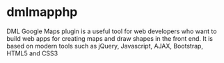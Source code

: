 # dmlmapphp
DML Google Maps plugin is a useful tool for web developers who want to build web apps for creating maps and draw shapes in the front end. It is based on modern tools such as jQuery, Javascript, AJAX, Bootstrap, HTML5 and CSS3
